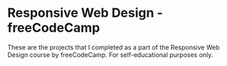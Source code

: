 # Responsive Web Design - freeCodeCamp
These are the projects that I completed as a part of the Responsive Web Design course by freeCodeCamp. For self-educational purposes only. 
